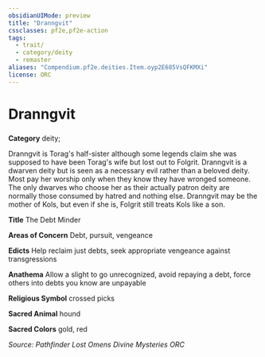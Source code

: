 ```yaml
---
obsidianUIMode: preview
title: "Dranngvit"
cssclasses: pf2e,pf2e-action
tags:
  - trait/
  - category/deity
  - remaster
aliases: "Compendium.pf2e.deities.Item.oyp2E685VsQFKMXi"
license: ORC
---
```

# Dranngvit

### 

**Category** deity; 




Dranngvit is Torag's half-sister although some legends claim she was supposed to have been Torag's wife but lost out to Folgrit. Dranngvit is a dwarven deity but is seen as a necessary evil rather than a beloved deity. Most pay her worship only when they know they have wronged someone. The only dwarves who choose her as their actually patron deity are normally those consumed by hatred and nothing else. Dranngvit may be the mother of Kols, but even if she is, Folgrit still treats Kols like a son.

**Title** The Debt Minder

**Areas of Concern** Debt, pursuit, vengeance

**Edicts** Help reclaim just debts, seek appropriate vengeance against transgressions

**Anathema** Allow a slight to go unrecognized, avoid repaying a debt, force others into debts you know are unpayable

**Religious Symbol** crossed picks

**Sacred Animal** hound

**Sacred Colors** gold, red

*Source: Pathfinder Lost Omens Divine Mysteries*
*ORC*